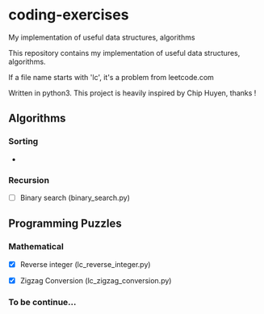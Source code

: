 # coding-exercises
My implementation of useful data structures, algorithms

This repository contains my implementation of useful data structures, algorithms.

If a file name starts with 'lc', it's a problem from leetcode.com

Written in python3. This project is heavily inspired by Chip Huyen, thanks !



Algorithms
----------

### Sorting

- 

### Recursion

- [ ] Binary search (binary_search.py)


Programming Puzzles
-------------------

### Mathematical

- [x] Reverse integer (lc_reverse_integer.py)
- [x] Zigzag Conversion (lc_zigzag_conversion.py)



### To be continue...
